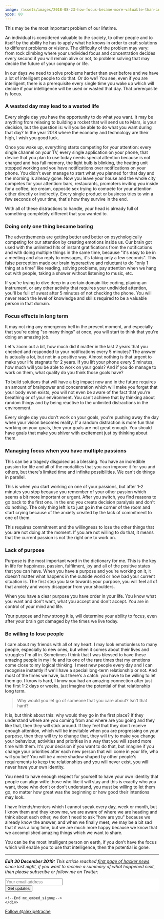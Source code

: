 ```yaml
---
image: /assets/images/2018-08-23-how-focus-became-more-valuable-than-intelligence.jpg
ypos: 80
---
```

This may be the most important problem of our lifetime.

An individual is considered valuable to the society, to other people and to itself by the ability he has to apply what he knows in order to craft solutions to different problems or visions. The difficulty of the problem may vary: from rock climbing where your undivided focus and concentration decides every second if you will remain alive or not, to problem solving that may decide the future of your company or life.

In our days we need to solve problems harder than ever before and we have a lot of intelligent people to do that. Or do we? You see, even if you are intelligent, there is a prerequisite every single time you wake up which will decide if your intelligence will be used or wasted that day. That prerequisite is focus.

### A wasted day may lead to a wasted life

Every single day you have the opportunity to do what *you* want. It may be anything from relaxing to building a rocket that will send us to Mars, is your decision, but the question is: will you be able to do what you want during that day? In the year 2018 where the economy and technology are their high, I wish you good luck.

Once you wake up, everything starts competing for your attention: every single channel on your TV, every single application on your phone, that device that you plan to use today needs special attention because is not charged and has full memory, the light bulb is blinking, the heating unit stopped working and you have notifications over notifications on your phone. You didn't even manage to start what you planned for that day and the morning is already gone. Now you leave your house and the whole city competes for your attention: bars, restaurants, promoters inviting you inside for a coffee, ice cream, opposite sex trying to compete for your attention either directly or indirectly. Every single product or business tries to win a few seconds of your time, that's how they survive in the end.

With all of these distractions to handle, your head is already full of something completely different that you wanted to.

### Doing only one thing became boring

The advertisements are getting better and better on psychologically competing for our attention by creating emotions inside us. Our brain got used with the unlimited hits of instant gratifications from the notifications and with doing multiple things in the same time, because "it's easy to be in a meeting and also reply to messages, it's taking only a few seconds". This false perception made our brain hyperactive and reluctant to do "only 1 thing at a time" like reading, solving problems, pay attention when we hang out with people, taking a shower without listening to music, etc.

If you're trying to dive deep in a certain domain like coding, playing an instrument, or any other activity that requires your undivided attention, you'll be full of sweat after 5 minutes of not checking the phone. You will never reach the level of knowledge and skills required to be a valuable person in that domain.

### Focus effects in long term

It may not ring any emergency bell in the present moment, and especially that you're doing "so many things" at once, you will start to think that you're doing an amazing job.

Let's zoom out a bit, how much did it matter in the last 2 years that you checked and responded to your notifications every 5 minutes? The answer is actually a lot, but not in a positive way. Almost nothing is that urgent to make your life stagnate for 2 years. If you lift your phone every 5 minutes, how much will you be able to work on your goals? And if you do manage to work on them, what quality do you think those goals have?

To build solutions that will have a big impact now and in the future requires an amount of brainpower and concentration which will make you forget that your body even exists, you will not even be aware of the fact that you're breathing or of your environment. You can't achieve that by thinking about random things and by being reactive to the unlimited distractions in the environment.

Every single day you don't work on your goals, you're pushing away the day when your vision becomes reality. If a random distraction is more fun than working on your goals, then your goals are not great enough. You should have goals that make you shiver with excitement just by thinking about them.

### Managing focus when you have multiple passions

This can be a tragedy disguised as a blessing. You have an incredible passion for life and all of the modalities that you can improve it for you and others, but there's limited time and infinite possibilities. We can't do things in parallel.

This is when you start working on one of your passions, but after 1-2 minutes you stop because you remember of your other passion which seems a bit more important or urgent. After you switch, you find reasons to go back to the first one. In the end you create decision paralysis and don't do nothing. The only thing left is to just go in the corner of the room and start crying because of the anxiety created by the lack of commitment to one of them.

This requires commitment and the willingness to lose the other things that you are not doing at the moment. If you are not willing to do that, it means that the current passion is not the right one to work on.

### Lack of purpose

Purpose is the most important word in the dictionary for me. This is the key in life for happiness, passion, fulfilment, joy and all of the positive states that you can have. When you have a purpose and you're working on it, it doesn't matter what happens in the outside world or how bad your current situation is. The first step you take towards your purpose, you will feel all of that anxiety and worry disappear from your shoulders.

When you have a clear purpose you have order in your life. You know what you want and don't want, what you accept and don't accept. You are in control of your mind and life.

Your purpose and how strong it is, will determine your ability to focus, even after your brain got damaged by the times we live today.

### Be willing to lose people

I care about my friends with all of my heart. I may look emotionless to many people, especially to new ones, but when it comes about their lives and struggles I'm all in. Sometimes I think that I was blessed to have these amazing people in my life and its one of the rare times that my emotions come close to my logical thinking. I meet new people every day and I can recognise instantly if we'll have a special long-term relationship or not. And most of the times we have, but there's a catch: you have to be willing to let them go. I know is hard, I know you had an amazing connection after just the first 1-2 days or weeks, just imagine the potential of that relationship long term.

> Why would you let go of someone that you care about? Isn't that hard?

It is, but think about this: why would they go in the first place? If they understand where are you coming from and where are you going and they like that, then they will stick around. If they feel that they don't receive enough attention, which will be inevitable when you are progressing on your purpose, then they will try to change that, they will try to make you change your behaviour, activities and priorities in a way that you will spend more time with them. It's your decision if you want to do that, but imagine if you change your priorities after each new person that will come in your life, who will you be? You will be a mere shadow shaped by other people's requirements to keep the relationships and you will never exist, you will never have your own identity.

You need to have enough respect for yourself to have your own identity that people can align with: those who like it will stay and this is exactly who you want, those who don't or don't understand, you must be willing to let them go, no matter how great was the beginning or how good their intentions may look.

I have friends/mentors which I cannot speak every day, week or month, but I know them and they know me, we are aware of where we are heading and think about each other, we don't need to ask "how are you" because we already know the answer, and when we finally meet, we may be a bit sad that it was a long time, but we are much more happy because we know that we accomplished amazing things which we want to share.

You can be the most intelligent person on earth, if you don't have the focus which will enable you to use that intelligence, then the potential is gone.

<hr>

<i><b>Edit 30 December 2019:</b> This article reached <a href="https://news.ycombinator.com/item?id=21906727">first page of hacker news</a> since last night, if you want to receive a summary of what happened next, then please subscribe or follow me on Twitter:</i>
<div class="row h-100 justify-content-center align-items-center">
    <div>
    <!-- Begin Mailchimp Signup Form -->
        <link href="//cdn-images.mailchimp.com/embedcode/horizontal-slim-10_7.css" rel="stylesheet" type="text/css">
        <style type="text/css">
        #mc_embed_signup{background:#fff; clear:left; font:14px Helvetica,Arial,sans-serif; width:100%;}
        /* Add your own Mailchimp form style overrides in your site stylesheet or in this style block.
            We recommend moving this block and the preceding CSS link to the HEAD of your HTML file. */
        </style>
        <div id="mc_embed_signup">
        <form action="https://alexand.us4.list-manage.com/subscribe/post?u=7d57c5cb9a6eb44e87dee3649&amp;id=d9a14e3f32" method="post" id="mc-embedded-subscribe-form" name="mc-embedded-subscribe-form" class="validate" target="_blank" novalidate>
            <div id="mc_embed_signup_scroll">
            <input style="width: auto; font-size:14px;" type="email" value="" name="EMAIL" class="email" id="mce-EMAIL" placeholder="Your email address" required>
            <!-- real people should not fill this in and expect good things - do not remove this or risk form bot signups-->
            <div style="position: absolute; left: -5000px;" aria-hidden="true"><input type="text" name="b_7d57c5cb9a6eb44e87dee3649_d9a14e3f32" tabindex="-1" value=""></div>
            <div class="clear"><input type="submit" value="Get updates" name="subscribe" id="mc-embedded-subscribe" class="button"></div>
            </div>
        </form>
        </div>

    <!--End mc_embed_signup-->
    </div>
</div>
<div class="row h-100 justify-content-center align-items-center">
    <div class="item">
        <a href="https://twitter.com/alexipetrache?ref_src=twsrc%5Etfw" class="twitter-follow-button" data-show-screen-name="false" data-show-count="true">Follow @alexipetrache</a><script async src="https://platform.twitter.com/widgets.js" charset="utf-8"></script>
    </div>
</div>